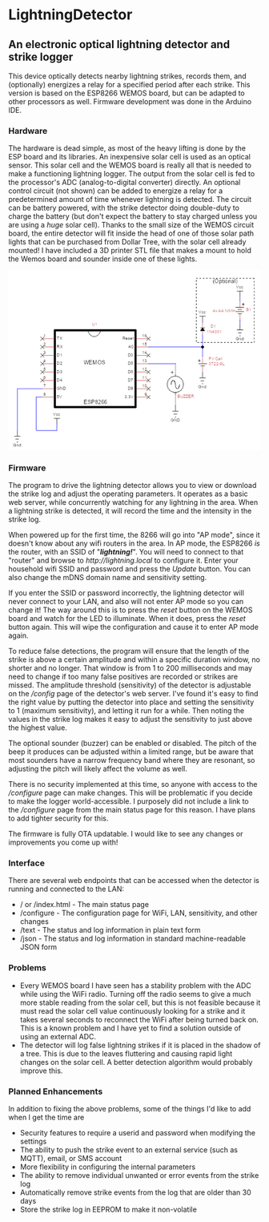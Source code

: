 # LightningDetector  
## An electronic optical lightning detector and strike logger

This device optically detects nearby lightning strikes, records them, and (optionally) energizes a relay for a specified period after each strike.  This version is based on the ESP8266 WEMOS board, but can be adapted to other processors as well.  Firmware development was done in the Arduino IDE.

### Hardware
The hardware is dead simple, as most of the heavy lifting is done by the ESP board and its libraries. An inexpensive solar cell is used as an optical sensor. This solar cell and the WEMOS board is really all that is needed to make a functioning lightning logger.  The output from the solar cell is fed to the processor's ADC (analog-to-digital converter) directly. An optional control circuit (not shown) can be added to energize a relay for a predetermined amount of time whenever lightning is detected.  The circuit can be battery powered, with the strike detector doing double-duty to charge the battery (but don't expect the battery to stay charged unless you are using a _huge_ solar cell).  Thanks to the small size of the WEMOS circuit board, the entire detector will fit inside the head of one of those solar path lights that can be purchased from Dollar Tree, with the solar cell already mounted!  I have included a 3D printer STL file that makes a mount to hold the Wemos board and sounder inside one of these lights. 

![Circuit Schematic](https://github.com/buteomont/LightningDetector/blob/master/lightningDetectorV4.0.png "Schematic")

### Firmware
The program to drive the lightning detector allows you to view or download the strike log and adjust the operating parameters. It operates as a basic web server, while concurrently watching for any lightning in the area.  When a lightning strike is detected, it will record the time and the intensity in the strike log.   

When powered up for the first time, the 8266 will go into "AP mode", since it doesn't know about any wifi routers in the area.  In AP mode, the ESP8266 *is* the router, with an SSID of "**_lightning!_**".  You will need to connect to that "router" and browse to _http://lightning.local_ to configure it.  Enter your household wifi SSID and password and press the _Update_ button.  You can also change the mDNS domain name and sensitivity setting.   

If you enter the SSID or password incorrectly, the lightning detector will never connect to your LAN, and also will not enter AP mode so you can change it!  The way around this is to press the _reset_ button on the WEMOS board and watch for the LED to illuminate.  When it does, press the _reset_ button again.  This will wipe the configuration and cause it to enter AP mode again.  

To reduce false detections, the program will ensure that the length of the strike is above a certain amplitude and within a specific duration window, no shorter and no longer. That window is from 1 to 200 milliseconds and may need to change if too many false positives are recorded or strikes are missed.  The amplitude threshold (sensitivity) of the detector is adjustable on the _/config_ page of the detector's web server.  I've found it's easy to find the right value by putting the detector into place and setting the sensitivity to 1 (maximum sensitivity), and letting it run for a while.  Then noting the values in the strike log makes it easy to adjust the sensitivity to just above the highest value.   

The optional sounder (buzzer) can be enabled or disabled.  The pitch of the beep it produces can be adjusted within a limited range, but be aware that most sounders have a narrow frequency band where they are resonant, so adjusting the pitch will likely affect the volume as well. 

There is no security implemented at this time, so anyone with access to the _/configure_ page can make changes. This will be problematic if you decide to make the logger world-accessible. I purposely did not include a link to the _/configure_ page from the main status page for this reason.  I have plans to add tighter security for this.

The firmware is fully OTA updatable. I would like to see any changes or improvements you come up with!

### Interface
There are several web endpoints that can be accessed when the detector is running and connected to the LAN:
* / or /index.html - The main status page
* /configure - The configuration page for WiFi, LAN, sensitivity, and other changes
* /text - The status and log information in plain text form
* /json - The status and log information in standard machine-readable JSON form

### Problems
* Every WEMOS board I have seen has a stability problem with the ADC while using the WiFi radio.  Turning off the radio seems to give a much more stable reading from the solar cell, but this is not feasible because it must read the solar cell value continuously looking for a strike and it takes several seconds to reconnect the WiFi after being turned back on.  This is a known problem and I have yet to find a solution outside of using an external ADC.
* The detector will log false lightning strikes if it is placed in the shadow of a tree. This is due to the leaves fluttering and causing rapid light changes on the solar cell.  A better detection algorithm would probably improve this. 

### Planned Enhancements
In addition to fixing the above problems, some of the things I'd like to add when I get the time are
* Security features to require a userid and password when modifying the settings
* The ability to push the strike event to an external service (such as MQTT), email, or SMS account
* More flexibility in configuring the internal parameters
* The ability to remove individual unwanted or error events from the strike log
* Automatically remove strike events from the log that are older than 30 days
* Store the strike log in EEPROM to make it non-volatile

